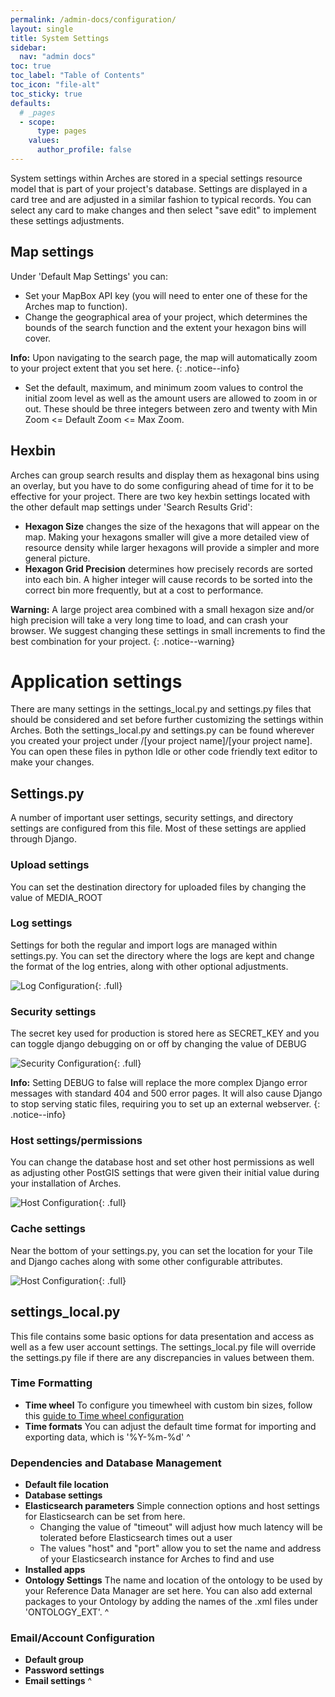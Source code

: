 ```yaml
---
permalink: /admin-docs/configuration/
layout: single
title: System Settings
sidebar:
  nav: "admin docs"
toc: true
toc_label: "Table of Contents"
toc_icon: "file-alt"
toc_sticky: true
defaults:
  # _pages
  - scope:
      type: pages
    values:
      author_profile: false
---  
```

System settings within Arches are stored in a special settings resource model that is part of your project's database. Settings are displayed in a card tree and are adjusted in a similar fashion to typical records. You can select any card to make changes and then select "save edit" to implement these settings adjustments.
## Map settings
Under 'Default Map Settings' you can:
* Set your MapBox API key (you will need to enter one of these for the Arches map to function).
* Change the geographical area of your project, which determines the bounds of the search function and the extent your hexagon bins will cover.

**Info:** Upon navigating to the search page, the map will automatically zoom to your project extent that you set here.
{: .notice--info}
* Set the default, maximum, and minimum zoom values to control the initial zoom level as well as the amount users are allowed to zoom in or out. These should be three integers between zero and twenty with  Min Zoom <= Default Zoom <= Max Zoom.

## Hexbin
Arches can group search results and display them as hexagonal bins using an overlay, but you have to do some configuring ahead of time for it to be effective for your project. There are two key hexbin settings located with the other default map settings under 'Search Results Grid':
* **Hexagon Size** changes the size of the hexagons that will appear on the map. Making your hexagons smaller will give a more detailed view of resource density while larger hexagons will provide a simpler and more general picture.
* **Hexagon Grid Precision** determines how precisely records are sorted into each bin. A higher integer will cause records to be sorted into the correct bin more frequently, but at a cost to performance.

**Warning:** A large project area combined with a small hexagon size and/or high precision will take a very long time to load, and can crash your browser. We suggest changing these settings in small increments to find the best combination for your project.
{: .notice--warning}

# Application settings
There are many settings in the settings_local.py and settings.py files that should be considered and set before further customizing the settings within Arches. Both the settings_local.py and settings.py can be found wherever you created your project under /[your  project name]/[your project name]. You can open these files in python Idle or other code friendly text editor to make your changes.

## Settings.py
A number of important user settings, security settings, and directory settings are configured from this file. Most of these settings are applied through Django.
### Upload settings
You can set the destination directory for uploaded files by changing the value of MEDIA_ROOT
### Log settings
Settings for both the regular and import logs are managed within settings.py. You can set the directory where the logs are kept and change the format of the log entries, along with other optional adjustments.


![Log Configuration]({{site.url}}/assets/images/loggingConfigurationAnnotated.png){: .full}
### Security settings
The secret key used for production is stored here as SECRET_KEY and you can toggle django debugging on or off by changing the value of DEBUG


![Security Configuration]({{site.url}}/assets/images/securitySettingsAnnotated.png){: .full}

**Info:** Setting DEBUG to false will replace the more complex Django error messages with standard 404 and 500 error pages. It will also cause Django to stop serving static files, requiring you to set up an external webserver.
{: .notice--info}
### Host settings/permissions
You can change the database host and set other host permissions as well as adjusting other PostGIS settings that were given their initial value during your installation of Arches.


![Host Configuration]({{site.url}}/assets/images/hostSettingsAnnotated.png){: .full}
### Cache settings
Near the bottom of your settings.py, you can set the location for your Tile and Django caches along with some other configurable attributes.  


![Host Configuration]({{site.url}}/assets/images/cacheSettings.png){: .full}

## settings_local.py
This file contains some basic options for data presentation and access as well as a few user account settings. The settings_local.py file will override the settings.py file if there are any discrepancies in values between them.
### Time Formatting
- **Time wheel**
To configure you timewheel with custom bin sizes, follow this [guide to Time wheel configuration](https://arches.readthedocs.io/en/stable/additional-configuration/#time-wheel-configuration)
- **Time formats**
You can adjust the default time format for importing and exporting data, which is '%Y-%m-%d'
^
### Dependencies and Database Management
- **Default file location**
- **Database settings**
- **Elasticsearch parameters**
Simple connection options and host settings for Elasticsearch can be set from here.
    - Changing the value of "timeout" will adjust how much latency will be tolerated before Elasticsearch times out a user
    - The values "host" and "port" allow you to set the name and address of your Elasticsearch instance for Arches to find and use
- **Installed apps**
- **Ontology Settings**
The name and location of the ontology to be used by your Reference Data Manager are set here. You can also add external packages to your Ontology by adding the names of the .xml files under 'ONTOLOGY_EXT'.
^
### Email/Account Configuration
- **Default group**
- **Password settings**
- **Email settings**
^
